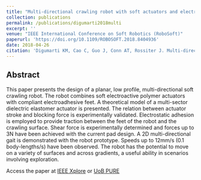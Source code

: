 ```yaml
---
title: "Multi-directional crawling robot with soft actuators and electroadhesive grippers"
collection: publications
permalink: /publications/digumarti2018multi
excerpt: ''
venue: "IEEE International Conference on Soft Robotics (RoboSoft)"
paperurl: 'https://doi.org/10.1109/ROBOSOFT.2018.8404936'
date: 2018-04-26
citation: 'Digumarti KM, Cao C, Guo J, Conn AT, Rossiter J. Multi-directional crawling robot with soft actuators and electroadhesive grippers. In 2018 IEEE International Conference on Soft Robotics (RoboSoft) 2018 Apr 24 (pp. 303-308). IEEE.'
---
```


## Abstract
This paper presents the design of a planar, low profile, multi-directional soft crawling robot. The robot combines soft electroactive polymer actuators with compliant electroadhesive feet. A theoretical model of a multi-sector dielectric elastomer actuator is presented. The relation between actuator stroke and blocking force is experimentally validated. Electrostatic adhesion is employed to provide traction between the feet of the robot and the crawling surface. Shear force is experimentally determined and forces up to 3N have been achieved with the current pad design. A 2D multi-directional gait is demonstrated with the robot prototype. Speeds up to 12mm/s (0.1 body-lengths/s) have been observed. The robot has the potential to move on a variety of surfaces and across gradients, a useful ability in scenarios involving exploration.

Access the paper at [IEEE Xplore](https://doi.org/10.1109/ROBOSOFT.2018.8404936) or [UoB PURE](https://research-information.bristol.ac.uk/files/160638463/Multi_directional_crawling_robot_with_soft_actuators_and_electroadhesive_grippers.pdf)